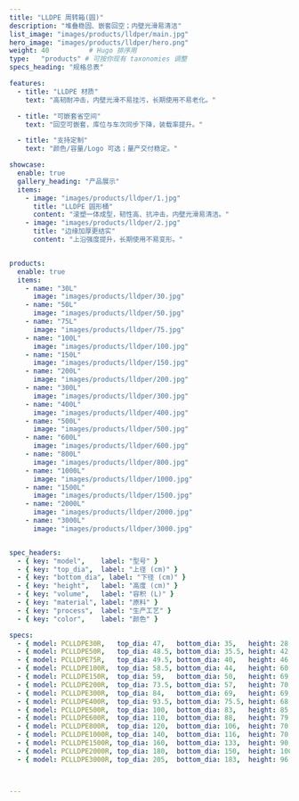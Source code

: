 ```yaml
---
title: "LLDPE 周转箱(圆)"
description: "堆叠稳固、嵌套回空；内壁光滑易清洁"
list_image: "images/products/lldper/main.jpg"
hero_image: "images/products/lldper/hero.png"
weight: 40          # Hugo 排序用
type:   "products" # 可按你现有 taxonomies 调整
specs_heading: "规格总表"

features:
  - title: "LLDPE 材质"
    text: "高韧耐冲击，内壁光滑不易挂污，长期使用不易老化。"

  - title: "可嵌套省空间"
    text: "回空可嵌套，库位与车次同步下降，装载率提升。"

  - title: "支持定制"
    text: "颜色/容量/Logo 可选；量产交付稳定。"

showcase:
  enable: true
  gallery_heading: "产品展示"
  items:
    - image: "images/products/lldper/1.jpg"
      title: "LLDPE 圆形桶"
      content: "滚塑一体成型，韧性高、抗冲击，内壁光滑易清洁。"
    - image: "images/products/lldper/2.jpg"
      title: "边缘加厚更结实"
      content: "上沿强度提升，长期使用不易变形。"


products:
  enable: true
  items:
    - name: "30L"
      image: "images/products/lldper/30.jpg"
    - name: "50L"
      image: "images/products/lldper/50.jpg"
    - name: "75L"
      image: "images/products/lldper/75.jpg"
    - name: "100L"
      image: "images/products/lldper/100.jpg"
    - name: "150L"
      image: "images/products/lldper/150.jpg"
    - name: "200L"
      image: "images/products/lldper/200.jpg"
    - name: "300L"
      image: "images/products/lldper/300.jpg"
    - name: "400L"
      image: "images/products/lldper/400.jpg"
    - name: "500L"
      image: "images/products/lldper/500.jpg"
    - name: "600L"
      image: "images/products/lldper/600.jpg"
    - name: "800L"
      image: "images/products/lldper/800.jpg"
    - name: "1000L"
      image: "images/products/lldper/1000.jpg"
    - name: "1500L"
      image: "images/products/lldper/1500.jpg"
    - name: "2000L"
      image: "images/products/lldper/2000.jpg"
    - name: "3000L"
      image: "images/products/lldper/3000.jpg"


spec_headers:
  - { key: "model",    label: "型号" }
  - { key: "top_dia",  label: "上径 (cm)" }
  - { key: "bottom_dia", label: "下径 (cm)" }
  - { key: "height",   label: "高度 (cm)" }
  - { key: "volume",   label: "容积 (L)" }
  - { key: "material", label: "原料" }
  - { key: "process",  label: "生产工艺" }
  - { key: "color",    label: "颜色" }

specs:
  - { model: PCLLDPE30R,   top_dia: 47,   bottom_dia: 35,   height: 28,  volume: 30,   material: LLDPE, process: 滚塑, color: 红 / 蓝 / 白 }
  - { model: PCLLDPE50R,   top_dia: 48.5, bottom_dia: 35.5, height: 42,  volume: 50,   material: LLDPE, process: 滚塑, color: 红 / 蓝 / 白 }
  - { model: PCLLDPE75R,   top_dia: 49.5, bottom_dia: 40,   height: 46,  volume: 75,   material: LLDPE, process: 滚塑, color: 红 / 蓝 / 白 }
  - { model: PCLLDPE100R,  top_dia: 58.5, bottom_dia: 44,   height: 60,  volume: 100,  material: LLDPE, process: 滚塑, color: 红 / 蓝 / 白 }
  - { model: PCLLDPE150R,  top_dia: 59,   bottom_dia: 50,   height: 69,  volume: 150,  material: LLDPE, process: 滚塑, color: 红 / 蓝 / 白 }
  - { model: PCLLDPE200R,  top_dia: 73.5, bottom_dia: 57,   height: 70,  volume: 200,  material: LLDPE, process: 滚塑, color: 红 / 蓝 / 白 }
  - { model: PCLLDPE300R,  top_dia: 84,   bottom_dia: 69,   height: 69,  volume: 300,  material: LLDPE, process: 滚塑, color: 红 / 蓝 / 白 }
  - { model: PCLLDPE400R,  top_dia: 93.5, bottom_dia: 75.5, height: 68,  volume: 400,  material: LLDPE, process: 滚塑, color: 红 / 蓝 / 白 }
  - { model: PCLLDPE500R,  top_dia: 100,  bottom_dia: 83,   height: 85,  volume: 500,  material: LLDPE, process: 滚塑, color: 红 / 蓝 / 白 }
  - { model: PCLLDPE600R,  top_dia: 110,  bottom_dia: 88,   height: 79,  volume: 600,  material: LLDPE, process: 滚塑, color: 红 / 蓝 / 白 }
  - { model: PCLLDPE800R,  top_dia: 120,  bottom_dia: 106,  height: 70,  volume: 800,  material: LLDPE, process: 滚塑, color: 红 / 蓝 / 白 }
  - { model: PCLLDPE1000R, top_dia: 140,  bottom_dia: 116,  height: 70,  volume: 1000, material: LLDPE, process: 滚塑, color: 红 / 蓝 / 白 }
  - { model: PCLLDPE1500R, top_dia: 160,  bottom_dia: 133,  height: 90,  volume: 1500, material: LLDPE, process: 滚塑, color: 红 / 蓝 / 白 }
  - { model: PCLLDPE2000R, top_dia: 180,  bottom_dia: 150,  height: 100, volume: 2000, material: LLDPE, process: 滚塑, color: 红 / 蓝 / 白 }
  - { model: PCLLDPE3000R, top_dia: 205,  bottom_dia: 183,  height: 96,  volume: 3000, material: LLDPE, process: 滚塑, color: 红 / 蓝 / 白 }



---
```

